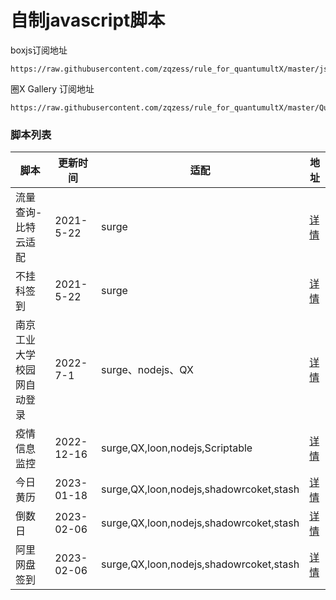 # 自制javascript脚本

boxjs订阅地址
```
https://raw.githubusercontent.com/zqzess/rule_for_quantumultX/master/js/Mine/boxjs.json
```

圈X Gallery 订阅地址
```
https://raw.githubusercontent.com/zqzess/rule_for_quantumultX/master/QuantumultX/task/zqzess_taskgallery.json
```

### 脚本列表

| 脚本            | 更新时间       | 适配                                      | 地址                                                                                       |
|---------------|------------|-----------------------------------------|------------------------------------------------------------------------------------------|
| 流量查询-比特云适配    | 2021-5-22  | surge                                   | [详情](https://github.com/zqzess/rule_for_quantumultX/tree/master/js/Mine/subInfo-bityun)  |
| 不挂科签到         | 2021-5-22  | surge                                   | [详情](https://github.com/zqzess/rule_for_quantumultX/tree/master/js/Mine/buguake)         |
| 南京工业大学校园网自动登录 | 2022-7-1   | surge、nodejs、QX                         | [详情](https://github.com/zqzess/rule_for_quantumultX/tree/master/js/Mine/NjtechAutoLogin) |
 | 疫情信息监控        | 2022-12-16 | surge,QX,loon,nodejs,Scriptable         | [详情](https://github.com/zqzess/rule_for_quantumultX/tree/master/js/Mine/covid19)         |
 | 今日黄历          | 2023-01-18 | surge,QX,loon,nodejs,shadowrcoket,stash | [详情](https://github.com/zqzess/rule_for_quantumultX/tree/master/js/Mine/wnCalendar)      |
 | 倒数日           | 2023-02-06 | surge,QX,loon,nodejs,shadowrcoket,stash | [详情](https://github.com/zqzess/rule_for_quantumultX/tree/master/js/Mine/wnCalendar)      |
| 阿里网盘签到        | 2023-02-06 |surge,QX,loon,nodejs,shadowrcoket,stash | [详情](https://github.com/zqzess/rule_for_quantumultX/tree/master/js/Mine/aDriveCheckIn)   |